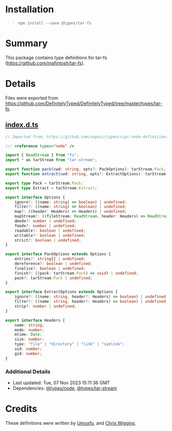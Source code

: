 # Installation
> `npm install --save @types/tar-fs`

# Summary
This package contains type definitions for tar-fs (https://github.com/mafintosh/tar-fs).

# Details
Files were exported from https://github.com/DefinitelyTyped/DefinitelyTyped/tree/master/types/tar-fs.
## [index.d.ts](https://github.com/DefinitelyTyped/DefinitelyTyped/tree/master/types/tar-fs/index.d.ts)
````ts
// Imported from: https://github.com/soywiz/typescript-node-definitions/d.ts

/// <reference types="node" />

import { ReadStream } from "fs";
import * as tarStream from "tar-stream";

export function pack(cwd: string, opts?: PackOptions): tarStream.Pack;
export function extract(cwd: string, opts?: ExtractOptions): tarStream.Extract;

export type Pack = tarStream.Pack;
export type Extract = tarStream.Extract;

export interface Options {
    ignore?: ((name: string) => boolean) | undefined;
    filter?: ((name: string) => boolean) | undefined;
    map?: ((header: Headers) => Headers) | undefined;
    mapStream?: ((fileStream: ReadStream, header: Headers) => ReadStream) | undefined;
    dmode?: number | undefined;
    fmode?: number | undefined;
    readable?: boolean | undefined;
    writable?: boolean | undefined;
    strict?: boolean | undefined;
}

export interface PackOptions extends Options {
    entries?: string[] | undefined;
    dereference?: boolean | undefined;
    finalize?: boolean | undefined;
    finish?: ((pack: tarStream.Pack) => void) | undefined;
    pack?: tarStream.Pack | undefined;
}

export interface ExtractOptions extends Options {
    ignore?: ((name: string, header?: Headers) => boolean) | undefined;
    filter?: ((name: string, header?: Headers) => boolean) | undefined;
    strip?: number | undefined;
}

export interface Headers {
    name: string;
    mode: number;
    mtime: Date;
    size: number;
    type: "file" | "directory" | "link" | "symlink";
    uid: number;
    gid: number;
}

````

### Additional Details
 * Last updated: Tue, 07 Nov 2023 15:11:36 GMT
 * Dependencies: [@types/node](https://npmjs.com/package/@types/node), [@types/tar-stream](https://npmjs.com/package/@types/tar-stream)

# Credits
These definitions were written by [Umoxfo](https://github.com/Umoxfo), and [Chris Wiggins](https://github.com/chriswiggins).
